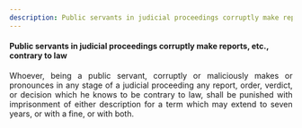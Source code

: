 ```yaml
---
description: Public servants in judicial proceedings corruptly make reports, etc., contrary to law
---
```


#### Public servants in judicial proceedings corruptly make reports, etc., contrary to law
<div style="text-align: justify">

Whoever, being a public servant, corruptly or maliciously makes or pronounces in any stage of a judicial proceeding any report, order, verdict, or decision which he knows to be contrary to law, shall be punished with imprisonment of either description for a term which may extend to seven years, or with a fine, or with both.

</div>
